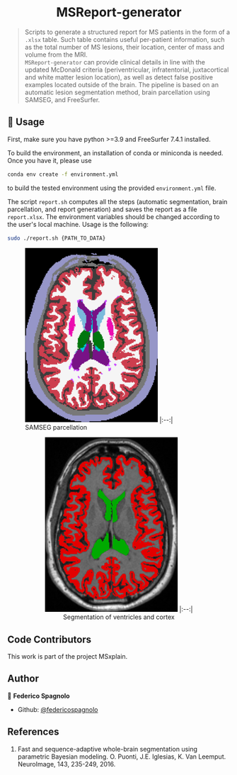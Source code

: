 <h1 align="center">MSReport-generator </h1>

> Scripts to generate a structured report for MS patients in the form of a `.xlsx` table. Such table contains useful per-patient information, such as the total number of MS lesions, their location, center of mass and volume from the MRI.
> <br /> `MSReport-generator` can provide clinical details in line with the updated McDonald criteria (periventricular, infratentorial, juxtacortical and white matter lesion location), as well as detect false positive examples located outside of the brain.
> The pipeline is based on an automatic lesion segmentation method, brain parcellation using SAMSEG, and FreeSurfer.

## 🚀 Usage

First, make sure you have python >=3.9 and FreeSurfer 7.4.1 installed.

To build the environment, an installation of conda or miniconda is needed. Once you have it, please use
```sh
conda env create -f environment.yml
```
to build the tested environment using the provided `environment.yml` file. 

The script `report.sh` computes all the steps (automatic segmentation, brain parcellation, and report generation) and saves the report as a file `report.xlsx`.
The environment variables should be changed according to the user's local machine.
Usage is the following:
```sh
sudo ./report.sh {PATH_TO_DATA}
```

</div>

  <figure style="text-right: center;">
    <img src="samseg.png" alt="SAMSEG parcellation" width="300">
    |:--:|
    <figcaption>SAMSEG parcellation</figcaption>
  </figure>

  <figure style="text-align: center;">
    <img src="T1w_ventr_cort.png" alt="Segmentation of ventricles and cortex" width="300">
    |:--:|
    <figcaption>Segmentation of ventricles and cortex</figcaption>
  </figure>

</div>


## Code Contributors

This work is part of the project MSxplain.

## Author

👤 **Federico Spagnolo**

- Github: [@federicospagnolo](https://github.com/federicospagnolo)

## References
1. Fast and sequence-adaptive whole-brain segmentation using parametric Bayesian modeling. O. Puonti, J.E. Iglesias, K. Van Leemput. NeuroImage, 143, 235-249, 2016.
